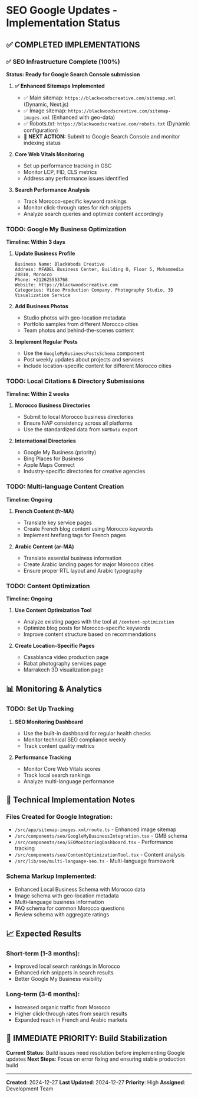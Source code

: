 # SEO Google Updates - Implementation Status

## ✅ COMPLETED IMPLEMENTATIONS

### ✅ SEO Infrastructure Complete (100%)

**Status: Ready for Google Search Console submission**

1. **✅ Enhanced Sitemaps Implemented**
   - ✅ Main sitemap: `https://blackwoodscreative.com/sitemap.xml` (Dynamic, Next.js)
   - ✅ Image sitemap: `https://blackwoodscreative.com/sitemap-images.xml` (Enhanced with geo-data)
   - ✅ Robots.txt: `https://blackwoodscreative.com/robots.txt` (Dynamic configuration)
   - 🔄 **NEXT ACTION:** Submit to Google Search Console and monitor indexing status

2. **Core Web Vitals Monitoring**
   - Set up performance tracking in GSC
   - Monitor LCP, FID, CLS metrics
   - Address any performance issues identified

3. **Search Performance Analysis**
   - Track Morocco-specific keyword rankings
   - Monitor click-through rates for rich snippets
   - Analyze search queries and optimize content accordingly

### TODO: Google My Business Optimization

**Timeline: Within 3 days**

1. **Update Business Profile**

   ```
   Business Name: BlackWoods Creative
   Address: MFADEL Business Center, Building O, Floor 5, Mohammedia 28810, Morocco
   Phone: +212625553768
   Website: https://blackwoodscreative.com
   Categories: Video Production Company, Photography Studio, 3D Visualization Service
   ```

2. **Add Business Photos**
   - Studio photos with geo-location metadata
   - Portfolio samples from different Morocco cities
   - Team photos and behind-the-scenes content

3. **Implement Regular Posts**
   - Use the `GoogleMyBusinessPostsSchema` component
   - Post weekly updates about projects and services
   - Include location-specific content for different Morocco cities

### TODO: Local Citations & Directory Submissions

**Timeline: Within 2 weeks**

1. **Morocco Business Directories**
   - Submit to local Morocco business directories
   - Ensure NAP consistency across all platforms
   - Use the standardized data from `NAPData` export

2. **International Directories**
   - Google My Business (priority)
   - Bing Places for Business
   - Apple Maps Connect
   - Industry-specific directories for creative agencies

### TODO: Multi-language Content Creation

**Timeline: Ongoing**

1. **French Content (fr-MA)**
   - Translate key service pages
   - Create French blog content using Morocco keywords
   - Implement hreflang tags for French pages

2. **Arabic Content (ar-MA)**
   - Translate essential business information
   - Create Arabic landing pages for major Morocco cities
   - Ensure proper RTL layout and Arabic typography

### TODO: Content Optimization

**Timeline: Ongoing**

1. **Use Content Optimization Tool**
   - Analyze existing pages with the tool at `/content-optimization`
   - Optimize blog posts for Morocco-specific keywords
   - Improve content structure based on recommendations

2. **Create Location-Specific Pages**
   - Casablanca video production page
   - Rabat photography services page
   - Marrakech 3D visualization page

## 📊 Monitoring & Analytics

### TODO: Set Up Tracking

1. **SEO Monitoring Dashboard**
   - Use the built-in dashboard for regular health checks
   - Monitor technical SEO compliance weekly
   - Track content quality metrics

2. **Performance Tracking**
   - Monitor Core Web Vitals scores
   - Track local search rankings
   - Analyze multi-language performance

## 🔧 Technical Implementation Notes

### Files Created for Google Integration:

- `/src/app/sitemap-images.xml/route.ts` - Enhanced image sitemap
- `/src/components/seo/GoogleMyBusinessIntegration.tsx` - GMB schema
- `/src/components/seo/SEOMonitoringDashboard.tsx` - Performance tracking
- `/src/components/seo/ContentOptimizationTool.tsx` - Content analysis
- `/src/lib/seo/multi-language-seo.ts` - Multi-language framework

### Schema Markup Implemented:

- Enhanced Local Business Schema with Morocco data
- Image schema with geo-location metadata
- Multi-language business information
- FAQ schema for common Morocco questions
- Review schema with aggregate ratings

## 📈 Expected Results

### Short-term (1-3 months):

- Improved local search rankings in Morocco
- Enhanced rich snippets in search results
- Better Google My Business visibility

### Long-term (3-6 months):

- Increased organic traffic from Morocco
- Higher click-through rates from search results
- Expanded reach in French and Arabic markets

## 🚨 IMMEDIATE PRIORITY: Build Stabilization

**Current Status**: Build issues need resolution before implementing Google updates
**Next Steps**: Focus on error fixing and ensuring stable production build

---

**Created**: 2024-12-27
**Last Updated**: 2024-12-27
**Priority**: High
**Assigned**: Development Team
